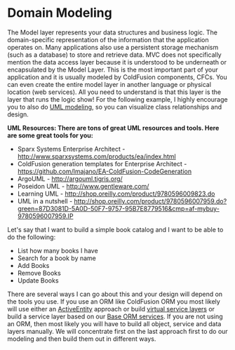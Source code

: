 # Domain Modeling

The Model layer represents your data structures and business logic. The domain-specific representation of the information that the application operates on. Many applications also use a persistent storage mechanism (such as a database) to store and retrieve data. MVC does not specifically mention the data access layer because it is understood to be underneath or encapsulated by the Model Layer. This is the most important part of your application and it is usually modeled by ColdFusion components, CFCs. You can even create the entire model layer in another language or physical location (web services). All you need to understand is that this layer is the layer that runs the logic show! For the following example, I highly encourage you to also do [UML modeling](http://en.wikipedia.org/wiki/Unified_Modeling_Language), so you can visualize class relationships and design.

**UML Resources: There are tons of great UML resources and tools. Here are some great tools for you:**

* Sparx Systems Enterprise Architect - http://www.sparxsystems.com/products/ea/index.html
* ColdFusion generation templates for Enterprise Architect - https://github.com/lmajano/EA-ColdFusion-CodeGeneration
* ArgoUML - http://argouml.tigris.org/
* Poseidon UML - http://www.gentleware.com/
* Learning UML - http://shop.oreilly.com/product/9780596009823.do
* UML in a nutshell - http://shop.oreilly.com/product/9780596007959.do?green=87D3081D-5A0D-50F7-9757-95B7E8779516&cmp=af-mybuy-9780596007959.IP

Let's say that I want to build a simple book catalog and I want to be able to do the following:

* List how many books I have
* Search for a book by name
* Add Books
* Remove Books
* Update Books 

There are several ways I can go about this and your design will depend on the tools you use. If you use an ORM like ColdFusion ORM you most likely will use either an [ActiveEntity](http://wiki.coldbox.org/wiki/ORM:ActiveEntity.cfm) approach or build [virtual service layers](http://wiki.coldbox.org/wiki/ORM:VirtualEntityService.cfm) or build a service layer based on our [Base ORM services](http://wiki.coldbox.org/wiki/ORM:BaseORMService.cfm). If you are not using an ORM, then most likely you will have to build all object, service and data layers manually. We will concentrate first on the last approach first to do our modeling and then build them out in different ways. 

